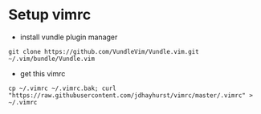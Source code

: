 # Setup vimrc

- install vundle plugin manager

`git clone https://github.com/VundleVim/Vundle.vim.git ~/.vim/bundle/Vundle.vim`

- get this vimrc

`cp ~/.vimrc ~/.vimrc.bak; curl "https://raw.githubusercontent.com/jdhayhurst/vimrc/master/.vimrc" > ~/.vimrc`

